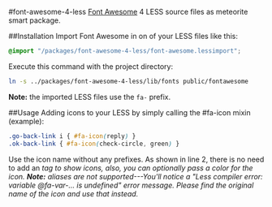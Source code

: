 #font-awesome-4-less
[Font Awesome](http://fortawesome.github.com/Font-Awesome/) 4 LESS source files as meteorite smart package.

##Installation
Import Font Awesome in on of your LESS files like this:
```css
@import "/packages/font-awesome-4-less/font-awesome.lessimport";
```
Execute this command with the project directory:
```bash
ln -s ../packages/font-awesome-4-less/lib/fonts public/fontawesome
```

**Note:** the imported LESS files use the `fa-` prefix.

##Usage
Adding icons to your LESS by simply calling the #fa-icon mixin (example):
```css
.go-back-link i { #fa-icon(reply) }
.ok-back-link { #fa-icon(check-circle, green) }
```
Use the icon name without any prefixes. As shown in line 2, there is no need to add an <i> tag to show icons, also, you can optionally pass a color for the icon.
**Note:** aliases are not supported---You'll notice a "Less compiler error: variable @fa-var-... is undefined" error message. Please find the original name of the icon and use that instead.
